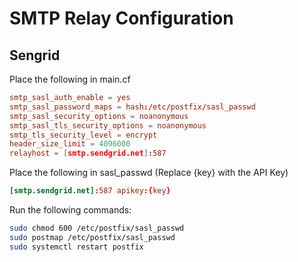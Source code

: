 # SMTP Relay Configuration
## Sengrid
Place the following in main.cf
```cf
smtp_sasl_auth_enable = yes
smtp_sasl_password_maps = hash:/etc/postfix/sasl_passwd
smtp_sasl_security_options = noanonymous
smtp_sasl_tls_security_options = noanonymous
smtp_tls_security_level = encrypt
header_size_limit = 4096000
relayhost = [smtp.sendgrid.net]:587
```
Place the following in sasl_passwd (Replace {key} with the API Key)
```cf
[smtp.sendgrid.net]:587 apikey:{key}
```
Run the following commands:
```bash
sudo chmod 600 /etc/postfix/sasl_passwd
sudo postmap /etc/postfix/sasl_passwd
sudo systemctl restart postfix
```
